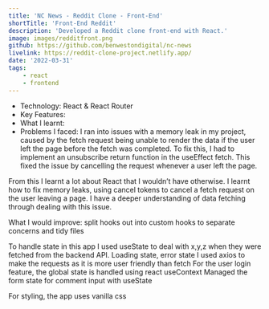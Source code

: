 ```yaml
---
title: 'NC News - Reddit Clone - Front-End'
shortTitle: 'Front-End Reddit'
description: 'Developed a Reddit clone front-end with React.'
image: images/redditfront.png
github: https://github.com/benwestondigital/nc-news
livelink: https://reddit-clone-project.netlify.app/
date: '2022-03-31'
tags:
    - react
    - frontend
---
```


- Technology: React & React Router
- Key Features:
- What I learnt:
- Problems I faced: I ran into issues with a memory leak in my project, caused by the fetch request being unable to render the data if the user left the page before the fetch was completed. To fix this, I had to implement an unsubscribe return function in the useEffect fetch. This fixed the issue by cancelling the request whenever a user left the page.

From this I learnt a lot about React that I wouldn’t have otherwise. I learnt how to fix memory leaks, using cancel tokens to cancel a fetch request on the user leaving a page. I have a deeper understanding of data fetching through dealing with this issue.

What I would improve: split hooks out into custom hooks to separate concerns and tidy files

To handle state in this app I used useState to deal with x,y,z when they were fetched from the backend API.
Loading state, error state
I used axios to make the requests as it is more user friendly than fetch
For the user login feature, the global state is handled using react useContext
Managed the form state for comment input with useState

For styling, the app uses vanilla css
